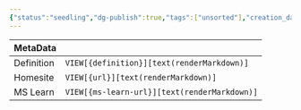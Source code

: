 ```yaml
---
{"status":"seedling","dg-publish":true,"tags":["unsorted"],"creation_date":"2024-05-10 10:45","definition":"undefined","ms-learn-url":"undefined","url":"undefined","aliases":null,"permalink":"/unsorted/machine-learning/","dgPassFrontmatter":true}
---
```



| MetaData   |                                              |
| ---------- | -------------------------------------------- |
| Definition | `VIEW[{definition}][text(renderMarkdown)]`   |
| Homesite   | `VIEW[{url}][text(renderMarkdown)]`          |
| MS Learn   | `VIEW[{ms-learn-url}][text(renderMarkdown)]` |

